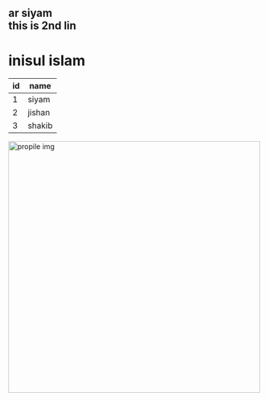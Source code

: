 <!-- markdown tutorial -->
ar siyam <br>
this is 2nd lin
---  
# inisul islam
|id|name|
|-----|------|
|1|siyam|
|2 |jishan|
|3|shakib|
<img src="asraful.JPG" width="500" title="propile img"/>



